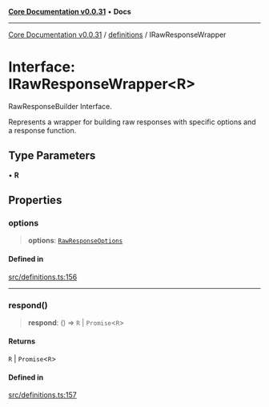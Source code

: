 [**Core Documentation v0.0.31**](../../README.md) • **Docs**

***

[Core Documentation v0.0.31](../../modules.md) / [definitions](../README.md) / IRawResponseWrapper

# Interface: IRawResponseWrapper\<R\>

RawResponseBuilder Interface.

Represents a wrapper for building raw responses with specific options and a response function.

## Type Parameters

• **R**

## Properties

### options

> **options**: [`RawResponseOptions`](RawResponseOptions.md)

#### Defined in

[src/definitions.ts:156](https://github.com/stonemjs/core/blob/063868c8035bce8a9a9b73263c757aec9b0c12c8/src/definitions.ts#L156)

***

### respond()

> **respond**: () => `R` \| `Promise`\<`R`\>

#### Returns

`R` \| `Promise`\<`R`\>

#### Defined in

[src/definitions.ts:157](https://github.com/stonemjs/core/blob/063868c8035bce8a9a9b73263c757aec9b0c12c8/src/definitions.ts#L157)
